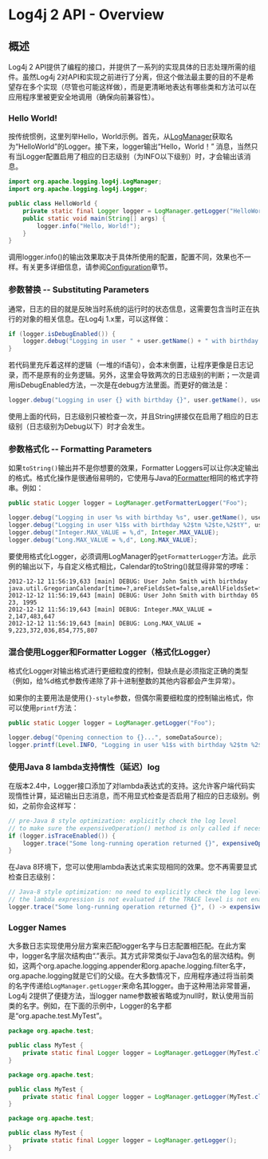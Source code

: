 # Log4j 2 API - Overview

## 概述

Log4j 2 API提供了编程的接口，并提供了一系列的实现具体的日志处理所需的组件。虽然Log4j 2对API和实现之前进行了分离，但这个做法最主要的目的不是希望存在多个实现（尽管也可能这样做），而是更清晰地表达有哪些类和方法可以在应用程序里被更安全地调用（确保向前兼容性）。

### Hello World!

按传统惯例，这里列举Hello，World示例。首先，从[LogManager](https://logging.apache.org/log4j/2.x/log4j-api/apidocs/org/apache/logging/log4j/LogManager.html)获取名为“HelloWorld”的Logger。接下来，logger输出“Hello，World！” 消息，当然只有当Logger配置启用了相应的日志级别（为INFO以下级别）时，才会输出该消息。

```java
import org.apache.logging.log4j.LogManager;
import org.apache.logging.log4j.Logger;

public class HelloWorld {
    private static final Logger logger = LogManager.getLogger("HelloWorld");
    public static void main(String[] args) {
        logger.info("Hello, World!");
    }
}
```

调用logger.info()的输出效果取决于具体所使用的配置，配置不同，效果也不一样。有关更多详细信息，请参阅[Configuration](./configuration.md)章节。

### 参数替换 -- Substituting Parameters

通常，日志的目的就是反映当时系统的运行时的状态信息，这需要包含当时正在执行的对象的相关信息。在Log4j 1.x里，可以这样做：

```java
if (logger.isDebugEnabled()) {
    logger.debug("Logging in user " + user.getName() + " with birthday " + user.getBirthdayCalendar());
}
```

若代码里充斥着这样的逻辑（一堆的if语句），会本末倒置，让程序更像是日志记录，而不是原有的业务逻辑。另外，这里会导致两次的日志级别的判断；一次是调用isDebugEnabled方法，一次是在debug方法里面。而更好的做法是：

```java
logger.debug("Logging in user {} with birthday {}", user.getName(), user.getBirthdayCalendar());
```

使用上面的代码，日志级别只被检查一次，并且String拼接仅在启用了相应的日志级别（日志级别为Debug以下）时才会发生。

### 参数格式化 -- Formatting Parameters

如果`toString()`输出并不是你想要的效果，Formatter Loggers可以让你决定输出的格式。格式化操作是很通俗易明的，它使用与Java的[Formatter](http://docs.oracle.com/javase/6/docs/api/java/util/Formatter.html#syntax)相同的格式字符串。例如：

```java
public static Logger logger = LogManager.getFormatterLogger("Foo");

logger.debug("Logging in user %s with birthday %s", user.getName(), user.getBirthdayCalendar());
logger.debug("Logging in user %1$s with birthday %2$tm %2$te,%2$tY", user.getName(), user.getBirthdayCalendar());
logger.debug("Integer.MAX_VALUE = %,d", Integer.MAX_VALUE);
logger.debug("Long.MAX_VALUE = %,d", Long.MAX_VALUE);
```

要使用格式化Logger，必须调用LogManager的`getFormatterLogger`方法。此示例的输出以下，与自定义格式相比，Calendar的toString()就显得非常的啰嗦：

```text
2012-12-12 11:56:19,633 [main] DEBUG: User John Smith with birthday java.util.GregorianCalendar[time=?,areFieldsSet=false,areAllFieldsSet=false,lenient=true,zone=sun.util.calendar.ZoneInfo[id="America/New_York",offset=-18000000,dstSavings=3600000,useDaylight=true,transitions=235,lastRule=java.util.SimpleTimeZone[id=America/New_York,offset=-18000000,dstSavings=3600000,useDaylight=true,startYear=0,startMode=3,startMonth=2,startDay=8,startDayOfWeek=1,startTime=7200000,startTimeMode=0,endMode=3,endMonth=10,endDay=1,endDayOfWeek=1,endTime=7200000,endTimeMode=0]],firstDayOfWeek=1,minimalDaysInFirstWeek=1,ERA=?,YEAR=1995,MONTH=4,WEEK_OF_YEAR=?,WEEK_OF_MONTH=?,DAY_OF_MONTH=23,DAY_OF_YEAR=?,DAY_OF_WEEK=?,DAY_OF_WEEK_IN_MONTH=?,AM_PM=0,HOUR=0,HOUR_OF_DAY=0,MINUTE=0,SECOND=0,MILLISECOND=?,ZONE_OFFSET=?,DST_OFFSET=?]
2012-12-12 11:56:19,643 [main] DEBUG: User John Smith with birthday 05 23, 1995
2012-12-12 11:56:19,643 [main] DEBUG: Integer.MAX_VALUE = 2,147,483,647
2012-12-12 11:56:19,643 [main] DEBUG: Long.MAX_VALUE = 9,223,372,036,854,775,807
```

### 混合使用Logger和Formatter Logger（格式化Logger）

格式化Logger对输出格式进行更细粒度的控制，但缺点是必须指定正确的类型（例如，给%d格式参数传递除了非十进制整数的其他内容都会产生异常）。

如果你的主要用法是使用`{}-style`参数，但偶尔需要细粒度的控制输出格式，你可以使用`printf`方法：

```java
public static Logger logger = LogManager.getLogger("Foo");

logger.debug("Opening connection to {}...", someDataSource);
logger.printf(Level.INFO, "Logging in user %1$s with birthday %2$tm %2$te,%2$tY", user.getName(), user.getBirthdayCalendar());
```

### 使用Java 8 lambda支持惰性（延迟）log

在版本2.4中，Logger接口添加了对lambda表达式的支持。这允许客户端代码实现惰性计算，延迟输出日志消息，而不用显式检查是否启用了相应的日志级别。例如，之前你会这样写：

```java
// pre-Java 8 style optimization: explicitly check the log level
// to make sure the expensiveOperation() method is only called if necessary
if (logger.isTraceEnabled()) {
    logger.trace("Some long-running operation returned {}", expensiveOperation());
}
```

在Java 8环境下，您可以使用lambda表达式来实现相同的效果。您不再需要显式检查日志级别：

```java
// Java-8 style optimization: no need to explicitly check the log level:
// the lambda expression is not evaluated if the TRACE level is not enabled
logger.trace("Some long-running operation returned {}", () -> expensiveOperation());
```

### Logger Names

大多数日志实现使用分层方案来匹配logger名字与日志配置相匹配。在此方案中，logger名字层次结构由“.”表示。其方式非常类似于Java包名的层次结构。例如，这两个org.apache.logging.appender和org.apache.logging.filter名字，org.apache.logging就是它们的父级。在大多数情况下，应用程序通过将当前类的名字传递给`LogManager.getLogger`来命名其logger。由于这种用法非常普遍，Log4j 2提供了便捷方法，当logger name参数被省略或为null时，默认使用当前类的名字。例如，在下面的示例中，Logger的名字都是“org.apache.test.MyTest”。

```java
package org.apache.test;

public class MyTest {
    private static final Logger logger = LogManager.getLogger(MyTest.class);
}
```

```java
package org.apache.test;

public class MyTest {
    private static final Logger logger = LogManager.getLogger(MyTest.class.getName());
}
```

```java
package org.apache.test;

public class MyTest {
    private static final Logger logger = LogManager.getLogger();
}
```
